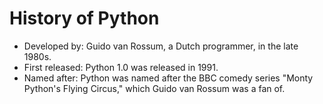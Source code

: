 # History of Python
- Developed by: Guido van Rossum, a Dutch programmer, in the late 1980s.
- First released: Python 1.0 was released in 1991.
- Named after: Python was named after the BBC comedy series "Monty Python's Flying Circus," which Guido van Rossum was a fan of.